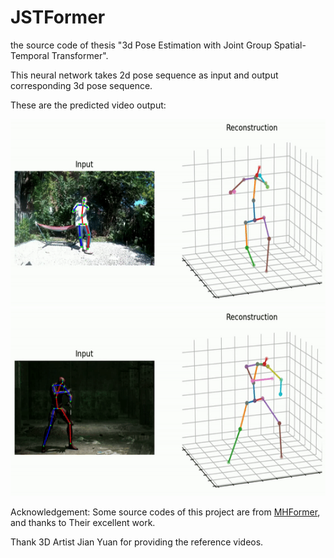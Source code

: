 # JSTFormer
the source code of thesis "3d Pose Estimation with Joint Group Spatial-Temporal Transformer".

This neural network takes 2d pose sequence as input and output corresponding 3d pose sequence.


These are the predicted video output:


<img src="https://github.com/AIceDog/JSTFormer/blob/master/figures/output_sample2.gif" alt="image" width="600" height="300">

<img src="https://github.com/AIceDog/JSTFormer/blob/master/figures/output_sample3.gif" alt="image" width="600" height="300">


Acknowledgement:
Some source codes of this project are from [MHFormer](https://github.com/Vegetebird/MHFormer/tree/main), and thanks to Their excellent work.  

Thank 3D Artist Jian Yuan for providing the reference videos.
